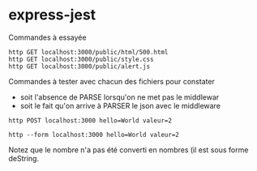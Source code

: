 # express-jest

Commandes à essayée

```
http GET localhost:3000/public/html/500.html
http GET localhost:3000/public/style.css
http GET localhost:3000/public/alert.js
```

Commandes à tester avec chacun des fichiers pour constater
- soit l'absence de PARSE lorsqu'on ne met pas le middlewar
- soit le fait qu'on arrive à PARSER le json avec le middleware
```
http POST localhost:3000 hello=World valeur=2

http --form localhost:3000 hello=World valeur=2

```
Notez que le nombre n'a pas été converti en nombres (il est sous forme deString.
